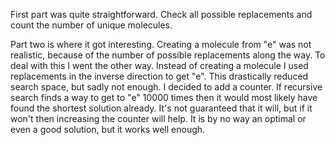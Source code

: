 First part was quite straightforward. Check all possible replacements and count the number
of unique molecules.

Part two is where it got interesting. Creating a molecule from "e" was not realistic,
because of the number of possible replacements along the way. To deal with this I went the other
way. Instead of creating a molecule I used replacements in the inverse direction to get "e".
This drastically reduced search space, but sadly not enough. I decided to add a counter. If
recursive search finds a way to get to "e" 10000 times then it would most likely have found the shortest
solution already. It's not guaranteed that it will, but if it won't then increasing the counter
will help. It is by no way an optimal or even a good solution, but it works well enough.
